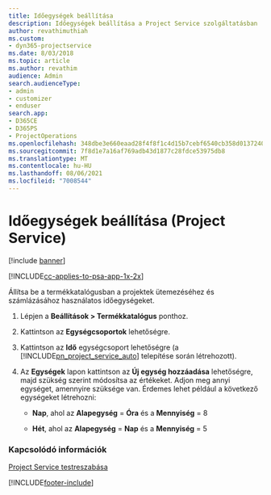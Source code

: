 ```yaml
---
title: Időegységek beállítása
description: Időegységek beállítása a Project Service szolgáltatásban
author: revathimuthiah
ms.custom:
- dyn365-projectservice
ms.date: 8/03/2018
ms.topic: article
ms.author: revathim
audience: Admin
search.audienceType:
- admin
- customizer
- enduser
search.app:
- D365CE
- D365PS
- ProjectOperations
ms.openlocfilehash: 348dbe3e660eaad28f4f8f1c4d15b7cebf6540cb358d013724088f099f0b6a95
ms.sourcegitcommit: 7f8d1e7a16af769adb43d1877c28fdce53975db8
ms.translationtype: MT
ms.contentlocale: hu-HU
ms.lasthandoff: 08/06/2021
ms.locfileid: "7008544"
---
```

# <a name="set-up-time-units-project-service"></a>Időegységek beállítása (Project Service)

[!include [banner](../includes/psa-now-project-operations.md)]

[!INCLUDE[cc-applies-to-psa-app-1x-2x](../includes/cc-applies-to-psa-app-1x-2x.md)]

Állítsa be a termékkatalógusban a projektek ütemezéséhez és számlázásához használatos időegységeket.  
  
1. Lépjen a **Beállítások > Termékkatalógus** ponthoz.  
  
2. Kattintson az **Egységcsoportok** lehetőségre.  
  
3. Kattintson az **Idő** egységcsoport lehetőségre (a [!INCLUDE[pn_project_service_auto](../includes/pn-project-service-auto.md)] telepítése során létrehozott).  
  
4. Az **Egységek** lapon kattintson az **Új egység hozzáadása** lehetőségre, majd szükség szerint módosítsa az értékeket. Adjon meg annyi egységet, amennyire szüksége van. Érdemes lehet például a következő egységeket létrehozni:  
  
   - **Nap**, ahol az **Alapegység** = **Óra** és a **Mennyiség** = 8  
  
   - **Hét**, ahol az **Alapegység** = **Nap** és a **Mennyiség** = 5  
  
### <a name="see-also"></a>Kapcsolódó információk  
 [Project Service testreszabása](../psa/configure.md)


[!INCLUDE[footer-include](../includes/footer-banner.md)]